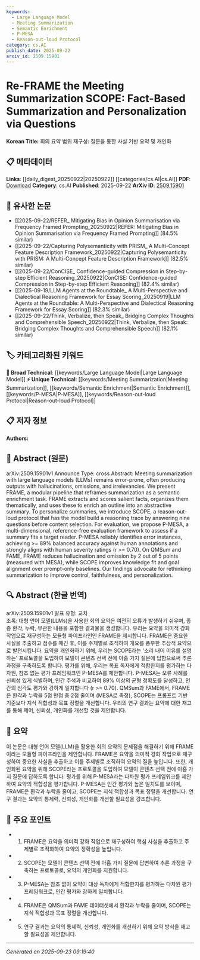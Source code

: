 ```yaml
---
keywords:
  - Large Language Model
  - Meeting Summarization
  - Semantic Enrichment
  - P-MESA
  - Reason-out-loud Protocol
category: cs.AI
publish_date: 2025-09-22
arxiv_id: 2509.15901
---
```


<!-- KEYWORD_LINKING_METADATA:
{
  "processed_timestamp": "2025-09-23T09:19:40.035930",
  "vocabulary_version": "1.0",
  "selected_keywords": [
    "Large Language Model",
    "Meeting Summarization",
    "Semantic Enrichment",
    "P-MESA",
    "Reason-out-loud Protocol"
  ],
  "rejected_keywords": [],
  "similarity_scores": {
    "Large Language Model": 0.85,
    "Meeting Summarization": 0.75,
    "Semantic Enrichment": 0.7,
    "P-MESA": 0.72,
    "Reason-out-loud Protocol": 0.78
  },
  "extraction_method": "AI_prompt_based",
  "budget_applied": true,
  "candidates_json": {
    "candidates": [
      {
        "surface": "Large Language Models",
        "canonical": "Large Language Model",
        "aliases": [
          "LLM",
          "Large Language Models"
        ],
        "category": "broad_technical",
        "rationale": "Central to the paper's methodology, linking to existing research on language models.",
        "novelty_score": 0.3,
        "connectivity_score": 0.9,
        "specificity_score": 0.7,
        "link_intent_score": 0.85
      },
      {
        "surface": "Meeting Summarization",
        "canonical": "Meeting Summarization",
        "aliases": [
          "Meeting Summary",
          "Summarization of Meetings"
        ],
        "category": "unique_technical",
        "rationale": "Focus of the paper's application, providing a specific context for summarization research.",
        "novelty_score": 0.7,
        "connectivity_score": 0.6,
        "specificity_score": 0.8,
        "link_intent_score": 0.75
      },
      {
        "surface": "Semantic Enrichment",
        "canonical": "Semantic Enrichment",
        "aliases": [
          "Enrichment of Semantics"
        ],
        "category": "unique_technical",
        "rationale": "Describes a novel approach in the paper, enhancing the summarization process.",
        "novelty_score": 0.65,
        "connectivity_score": 0.55,
        "specificity_score": 0.78,
        "link_intent_score": 0.7
      },
      {
        "surface": "P-MESA",
        "canonical": "P-MESA",
        "aliases": [
          "P-MESA Framework"
        ],
        "category": "unique_technical",
        "rationale": "A new evaluation framework introduced in the paper, crucial for assessing summarization quality.",
        "novelty_score": 0.8,
        "connectivity_score": 0.5,
        "specificity_score": 0.85,
        "link_intent_score": 0.72
      },
      {
        "surface": "Reason-out-loud Protocol",
        "canonical": "Reason-out-loud Protocol",
        "aliases": [
          "Reasoning Protocol"
        ],
        "category": "unique_technical",
        "rationale": "Innovative method for improving personalization in summarization, central to the paper's contributions.",
        "novelty_score": 0.75,
        "connectivity_score": 0.6,
        "specificity_score": 0.82,
        "link_intent_score": 0.78
      }
    ],
    "ban_list_suggestions": [
      "hallucinations",
      "omissions",
      "irrelevancies"
    ]
  },
  "decisions": [
    {
      "candidate_surface": "Large Language Models",
      "resolved_canonical": "Large Language Model",
      "decision": "linked",
      "scores": {
        "novelty": 0.3,
        "connectivity": 0.9,
        "specificity": 0.7,
        "link_intent": 0.85
      }
    },
    {
      "candidate_surface": "Meeting Summarization",
      "resolved_canonical": "Meeting Summarization",
      "decision": "linked",
      "scores": {
        "novelty": 0.7,
        "connectivity": 0.6,
        "specificity": 0.8,
        "link_intent": 0.75
      }
    },
    {
      "candidate_surface": "Semantic Enrichment",
      "resolved_canonical": "Semantic Enrichment",
      "decision": "linked",
      "scores": {
        "novelty": 0.65,
        "connectivity": 0.55,
        "specificity": 0.78,
        "link_intent": 0.7
      }
    },
    {
      "candidate_surface": "P-MESA",
      "resolved_canonical": "P-MESA",
      "decision": "linked",
      "scores": {
        "novelty": 0.8,
        "connectivity": 0.5,
        "specificity": 0.85,
        "link_intent": 0.72
      }
    },
    {
      "candidate_surface": "Reason-out-loud Protocol",
      "resolved_canonical": "Reason-out-loud Protocol",
      "decision": "linked",
      "scores": {
        "novelty": 0.75,
        "connectivity": 0.6,
        "specificity": 0.82,
        "link_intent": 0.78
      }
    }
  ]
}
-->

# Re-FRAME the Meeting Summarization SCOPE: Fact-Based Summarization and Personalization via Questions

**Korean Title:** 회의 요약 범위 재구성: 질문을 통한 사실 기반 요약 및 개인화

## 📋 메타데이터

**Links**: [[daily_digest_20250922|20250922]] [[categories/cs.AI|cs.AI]]
**PDF**: [Download](https://arxiv.org/pdf/2509.15901.pdf)
**Category**: cs.AI
**Published**: 2025-09-22
**ArXiv ID**: [2509.15901](https://arxiv.org/abs/2509.15901)

## 🔗 유사한 논문
- [[2025-09-22/REFER_ Mitigating Bias in Opinion Summarisation via Frequency Framed Prompting_20250922|REFER: Mitigating Bias in Opinion Summarisation via Frequency Framed Prompting]] (84.5% similar)
- [[2025-09-22/Capturing Polysemanticity with PRISM_ A Multi-Concept Feature Description Framework_20250922|Capturing Polysemanticity with PRISM: A Multi-Concept Feature Description Framework]] (82.5% similar)
- [[2025-09-22/ConCISE_ Confidence-guided Compression in Step-by-step Efficient Reasoning_20250922|ConCISE: Confidence-guided Compression in Step-by-step Efficient Reasoning]] (82.4% similar)
- [[2025-09-19/LLM Agents at the Roundtable_ A Multi-Perspective and Dialectical Reasoning Framework for Essay Scoring_20250919|LLM Agents at the Roundtable: A Multi-Perspective and Dialectical Reasoning Framework for Essay Scoring]] (82.3% similar)
- [[2025-09-22/Think, Verbalize, then Speak_ Bridging Complex Thoughts and Comprehensible Speech_20250922|Think, Verbalize, then Speak: Bridging Complex Thoughts and Comprehensible Speech]] (82.1% similar)

## 🏷️ 카테고리화된 키워드
**🧠 Broad Technical**: [[keywords/Large Language Model|Large Language Model]]
**⚡ Unique Technical**: [[keywords/Meeting Summarization|Meeting Summarization]], [[keywords/Semantic Enrichment|Semantic Enrichment]], [[keywords/P-MESA|P-MESA]], [[keywords/Reason-out-loud Protocol|Reason-out-loud Protocol]]

## 📋 저자 정보

**Authors:** 

## 📄 Abstract (원문)

arXiv:2509.15901v1 Announce Type: cross 
Abstract: Meeting summarization with large language models (LLMs) remains error-prone, often producing outputs with hallucinations, omissions, and irrelevancies. We present FRAME, a modular pipeline that reframes summarization as a semantic enrichment task. FRAME extracts and scores salient facts, organizes them thematically, and uses these to enrich an outline into an abstractive summary. To personalize summaries, we introduce SCOPE, a reason-out-loud protocol that has the model build a reasoning trace by answering nine questions before content selection. For evaluation, we propose P-MESA, a multi-dimensional, reference-free evaluation framework to assess if a summary fits a target reader. P-MESA reliably identifies error instances, achieving >= 89% balanced accuracy against human annotations and strongly aligns with human severity ratings (r >= 0.70). On QMSum and FAME, FRAME reduces hallucination and omission by 2 out of 5 points (measured with MESA), while SCOPE improves knowledge fit and goal alignment over prompt-only baselines. Our findings advocate for rethinking summarization to improve control, faithfulness, and personalization.

## 🔍 Abstract (한글 번역)

arXiv:2509.15901v1 발표 유형: 교차  
초록: 대형 언어 모델(LLMs)을 사용한 회의 요약은 여전히 오류가 발생하기 쉬우며, 종종 환각, 누락, 무관한 내용을 포함한 결과물을 생성합니다. 우리는 요약을 의미적 강화 작업으로 재구성하는 모듈형 파이프라인인 FRAME을 제시합니다. FRAME은 중요한 사실을 추출하고 점수를 매긴 후, 이를 주제별로 조직하여 개요를 풍부한 추상적 요약으로 발전시킵니다. 요약을 개인화하기 위해, 우리는 SCOPE라는 '소리 내어 이유를 설명하는' 프로토콜을 도입하여 모델이 콘텐츠 선택 전에 아홉 가지 질문에 답함으로써 추론 과정을 구축하도록 합니다. 평가를 위해, 우리는 목표 독자에게 적합한지를 평가하는 다차원, 참조 없는 평가 프레임워크인 P-MESA를 제안합니다. P-MESA는 오류 사례를 신뢰성 있게 식별하며, 인간 주석과 비교하여 89% 이상의 균형 정확도를 달성하고, 인간의 심각도 평가와 강하게 일치합니다 (r >= 0.70). QMSum과 FAME에서, FRAME은 환각과 누락을 5점 만점 중 2점 줄이며 (MESA로 측정), SCOPE는 프롬프트 기반 기준보다 지식 적합성과 목표 정렬을 개선합니다. 우리의 연구 결과는 요약에 대한 재고를 통해 제어, 신뢰성, 개인화를 개선할 것을 제안합니다.

## 📝 요약

이 논문은 대형 언어 모델(LLM)을 활용한 회의 요약의 문제점을 해결하기 위해 FRAME이라는 모듈형 파이프라인을 제안합니다. FRAME은 요약을 의미적 강화 작업으로 재구성하여 중요한 사실을 추출하고 이를 주제별로 조직하여 요약의 질을 높입니다. 또한, 개인화된 요약을 위해 SCOPE라는 프로토콜을 도입하여 모델이 콘텐츠 선택 전에 아홉 가지 질문에 답하도록 합니다. 평가를 위해 P-MESA라는 다차원 평가 프레임워크를 제안하여 요약의 적합성을 평가합니다. P-MESA는 인간 평가와 높은 일치도를 보이며, FRAME은 환각과 누락을 줄이고, SCOPE는 지식 적합성과 목표 정렬을 개선합니다. 연구 결과는 요약의 통제력, 신뢰성, 개인화를 개선할 필요성을 강조합니다.

## 🎯 주요 포인트

- 1. FRAME은 요약을 의미적 강화 작업으로 재구성하여 핵심 사실을 추출하고 주제별로 조직화하여 요약의 정확성을 높입니다.
- 2. SCOPE는 모델이 콘텐츠 선택 전에 아홉 가지 질문에 답변하여 추론 과정을 구축하는 프로토콜로, 요약의 개인화를 지원합니다.
- 3. P-MESA는 참조 없이 요약이 대상 독자에게 적합한지를 평가하는 다차원 평가 프레임워크로, 인간 평가와 강하게 일치합니다.
- 4. FRAME은 QMSum과 FAME 데이터셋에서 환각과 누락을 줄이며, SCOPE는 지식 적합성과 목표 정렬을 개선합니다.
- 5. 연구 결과는 요약의 통제력, 신뢰성, 개인화를 개선하기 위해 요약 방식을 재고할 필요성을 제안합니다.


---

*Generated on 2025-09-23 09:19:40*